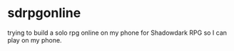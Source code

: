 # sdrpgonline
trying to build a solo rpg online on my phone for Shadowdark RPG so I can play on my phone.
